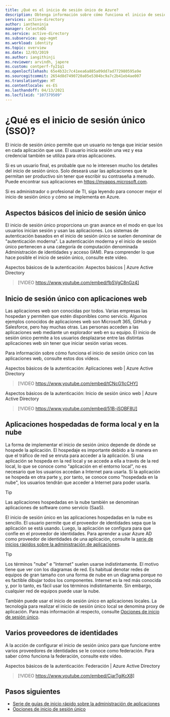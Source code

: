 ```yaml
---
title: ¿Qué es el inicio de sesión único de Azure?
description: Obtenga información sobre cómo funciona el inicio de sesión único (SSO) con Azure Active Directory. Use el inicio de sesión único para que los usuarios no tengan que recordar contraseñas para todas las aplicaciones. Use también el inicio de sesión único para simplificar la administración de la administración de cuentas.
services: active-directory
author: iantheninja
manager: CelesteDG
ms.service: active-directory
ms.subservice: app-mgmt
ms.workload: identity
ms.topic: overview
ms.date: 12/03/2019
ms.author: iangithinji
ms.reviewer: arvindh, japere
ms.custom: contperf-fy21q1
ms.openlocfilehash: 65e4b32c7c41eea6a885a09dd7ad772980595a9e
ms.sourcegitcommit: 2654d8d7490720a05e5304bc9a7c2b41eb4ae007
ms.translationtype: HT
ms.contentlocale: es-ES
ms.lasthandoff: 04/13/2021
ms.locfileid: "107379509"
---
```

# <a name="what-is-single-sign-on-sso"></a>¿Qué es el inicio de sesión único (SSO)?

El inicio de sesión único permite que un usuario no tenga que iniciar sesión en cada aplicación que use. El usuario inicia sesión una vez y esa credencial también se utiliza para otras aplicaciones.

Si es un usuario final, es probable que no le interesen mucho los detalles del inicio de sesión único. Solo deseará usar las aplicaciones que le permitan ser productivo sin tener que escribir su contraseña a menudo. Puede encontrar sus aplicaciones en https://myapps.microsoft.com.
 
Si es administrador o profesional de TI, siga leyendo para conocer mejor el inicio de sesión único y cómo se implementa en Azure.

## <a name="single-sign-on-basics"></a>Aspectos básicos del inicio de sesión único
El inicio de sesión único proporciona un gran avance en el modo en que los usuarios inician sesión y usan las aplicaciones. Los sistemas de autenticación basados en el inicio de sesión único se suelen denominar de "autenticación moderna". La autenticación moderna y el inicio de sesión único pertenecen a una categoría de computación denominada Administración de identidades y acceso (IAM). Para comprender lo que hace posible el inicio de sesión único, consulte este vídeo.

Aspectos básicos de la autenticación: Aspectos básicos | Azure Active Directory

> [!VIDEO https://www.youtube.com/embed/fbSVgC8nGz4]

## <a name="single-sign-on-with-web-applications"></a>Inicio de sesión único con aplicaciones web
Las aplicaciones web son conocidas por todos. Varias empresas las hospedan y permiten que estén disponibles como servicio. Algunos ejemplos conocidos de aplicaciones web son Microsoft 365, GitHub y Salesforce, pero hay muchas otras. Las personas acceden a las aplicaciones web mediante un explorador web en su equipo. El inicio de sesión único permite a los usuarios desplazarse entre las distintas aplicaciones web sin tener que iniciar sesión varias veces.

Para información sobre cómo funciona el inicio de sesión único con las aplicaciones web, consulte estos dos vídeos.

Aspectos básicos de la autenticación: Aplicaciones web | Azure Active Directory

> [!VIDEO https://www.youtube.com/embed/tCNcG1lcCHY]

Aspectos básicos de la autenticación: Inicio de sesión único web | Azure Active Directory

> [!VIDEO https://www.youtube.com/embed/51B-jSOBF8U]

## <a name="cloud-versus-on-premises-hosted-apps"></a>Aplicaciones hospedadas de forma local y en la nube
La forma de implementar el inicio de sesión único depende de dónde se hospede la aplicación. El hospedaje es importante debido a la manera en que el tráfico de red se enruta para acceder a la aplicación. Si una aplicación se hospeda en la red local y se accede a ella a través de la red local, lo que se conoce como "aplicación en el entorno local", no es necesario que los usuarios accedan a Internet para usarla. Si la aplicación se hospeda en otra parte y, por tanto, se conoce como "hospedada en la nube", los usuarios tendrán que acceder a Internet para poder usarla.

> [!TIP]
> Las aplicaciones hospedadas en la nube también se denominan aplicaciones de software como servicio (SaaS). 

El inicio de sesión único en las aplicaciones hospedadas en la nube es sencillo. El usuario permite que el proveedor de identidades sepa que la aplicación se está usando. Luego, la aplicación se configura para que confíe en el proveedor de identidades. Para aprender a usar Azure AD como proveedor de identidades de una aplicación, consulte la [serie de inicios rápidos sobre la administración de aplicaciones](add-application-portal.md).

> [!TIP]
> Los términos "nube" e "Internet" suelen usarse indistintamente. El motivo tiene que ver con los diagramas de red. Es habitual denotar redes de equipos de gran tamaño con una forma de nube en un diagrama porque no es factible dibujar todos los componentes. Internet es la red más conocida y, por lo tanto, es fácil usar los términos indistintamente. Sin embargo, cualquier red de equipos puede usar la nube.

También puede usar el inicio de sesión único en aplicaciones locales. La tecnología para realizar el inicio de sesión único local se denomina proxy de aplicación. Para más información al respecto, consulte [Opciones de inicio de sesión único](sso-options.md).

## <a name="multiple-identity-providers"></a>Varios proveedores de identidades
A la acción de configurar el inicio de sesión único para que funcione entre varios proveedores de identidades se le conoce como federación. Para saber cómo funciona la federación, consulte este vídeo.

Aspectos básicos de la autenticación: Federación | Azure Active Directory

> [!VIDEO https://www.youtube.com/embed/CjarTgjKcX8]


## <a name="next-steps"></a>Pasos siguientes
* [Serie de guías de inicio rápido sobre la administración de aplicaciones](view-applications-portal.md)
* [Opciones de inicio de sesión único](sso-options.md)
